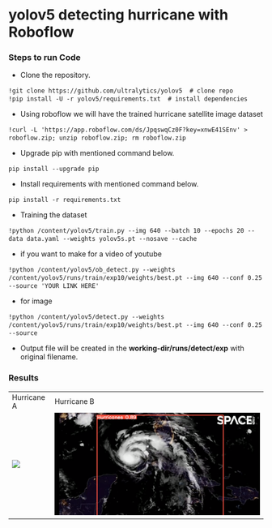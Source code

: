 # yolov5 detecting hurricane with Roboflow

### Steps to run Code
- Clone the repository.
```
!git clone https://github.com/ultralytics/yolov5  # clone repo
!pip install -U -r yolov5/requirements.txt  # install dependencies
```
- Using roboflow we will have the trained hurricane satellite image dataset
```
!curl -L 'https://app.roboflow.com/ds/JpqswqCz0F?key=xnwE41SEnv' > roboflow.zip; unzip roboflow.zip; rm roboflow.zip
```
- Upgrade pip with mentioned command below.
```
pip install --upgrade pip
```
- Install requirements with mentioned command below.
```
pip install -r requirements.txt
```
- Training the dataset
```
!python /content/yolov5/train.py --img 640 --batch 10 --epochs 20 --data data.yaml --weights yolov5s.pt --nosave --cache
```
- if you want to make for a video of youtube
```
!python /content/yolov5/ob_detect.py --weights /content/yolov5/runs/train/exp10/weights/best.pt --img 640 --conf 0.25 --source 'YOUR LINK HERE'
```
- for image
```
!python /content/yolov5/detect.py --weights /content/yolov5/runs/train/exp10/weights/best.pt --img 640 --conf 0.25 --source
```
- Output file will be created in the <b>working-dir/runs/detect/exp</b> with original filename.

### Results
<table>
  <tr>
    <td>Hurricane A</td>
    <td>Hurricane B</td>
  </tr>
  <tr>
    <td><img src="https://github.com/leticiastachelski/yolov5/blob/master/Detecting%20motion/Captura%20de%20tela%20de%202022-09-13%2003-13-59.png)"></td>
    <td><img src="https://github.com/leticiastachelski/yolov5/blob/master/Detecting%20motion/Captura%20de%20tela%20de%202022-09-13%2003-14-18.png"></td>
  </tr>
 </table>
 
 
